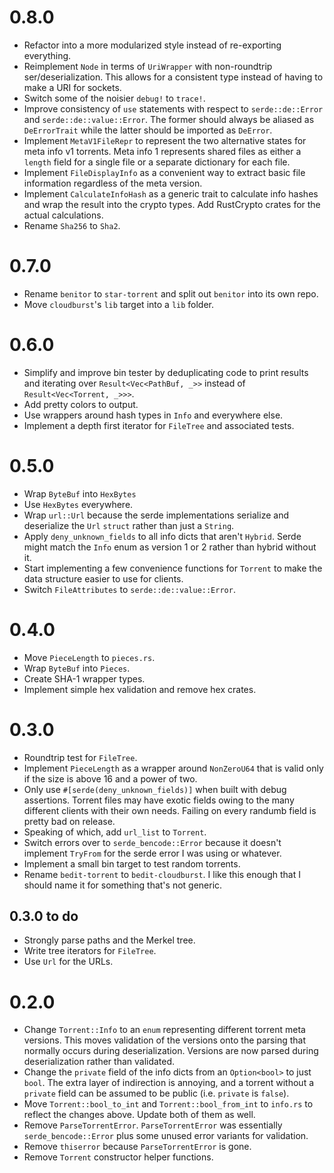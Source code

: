 # 0.8.0
- Refactor into a more modularized style instead of re-exporting everything.
- Reimplement `Node` in terms of `UriWrapper` with non-roundtrip ser/deserialization. This allows for a consistent type instead of having to make a URI for sockets.
- Switch some of the noisier `debug!` to `trace!`.
- Improve consistency of `use` statements with respect to `serde::de::Error` and `serde::de::value::Error`. The former should always be aliased as `DeErrorTrait` while the latter should be imported as `DeError`.
- Implement `MetaV1FileRepr` to represent the two alternative states for meta info v1 torrents. Meta info 1 represents shared files as either a `length` field for a single file or a separate dictionary for each file.
- Implement `FileDisplayInfo` as a convenient way to extract basic file information regardless of the meta version.
- Implement `CalculateInfoHash` as a generic trait to calculate info hashes and wrap the result into the crypto types. Add RustCrypto crates for the actual calculations.
- Rename `Sha256` to `Sha2`.

# 0.7.0
- Rename `benitor` to `star-torrent` and split out `benitor` into its own repo.
- Move `cloudburst`'s `lib` target into a `lib` folder.

# 0.6.0
- Simplify and improve bin tester by deduplicating code to print results and iterating over `Result<Vec<PathBuf, _>>` instead of `Result<Vec<Torrent, _>>>`.
- Add pretty colors to output.
- Use wrappers around hash types in `Info` and everywhere else.
- Implement a depth first iterator for `FileTree` and associated tests.

# 0.5.0
- Wrap `ByteBuf` into `HexBytes`
- Use `HexBytes` everywhere.
- Wrap `url::Url` because the serde implementations serialize and deserialize the `Url` `struct` rather than just a `String`.
- Apply `deny_unknown_fields` to all info dicts that aren't `Hybrid`. Serde might match the `Info` enum as version 1 or 2 rather than hybrid without it.
- Start implementing a few convenience functions for `Torrent` to make the data structure easier to use for clients.
- Switch `FileAttributes` to `serde::de::value::Error`.

# 0.4.0
- Move `PieceLength` to `pieces.rs`.
- Wrap `ByteBuf` into `Pieces`.
- Create SHA-1 wrapper types.
- Implement simple hex validation and remove hex crates.

# 0.3.0
- Roundtrip test for `FileTree`.
- Implement `PieceLength` as a wrapper around `NonZeroU64` that is valid only if the size is above 16 and a power of two.
- Only use `#[serde(deny_unknown_fields)]` when built with debug assertions. Torrent files may have exotic fields owing to the many different clients with their own needs. Failing on every randumb field is pretty bad on release.
- Speaking of which, add `url_list` to `Torrent`.
- Switch errors over to `serde_bencode::Error` because it doesn't implement `TryFrom` for the serde error I was using or whatever.
- Implement a small bin target to test random torrents.
- Rename `bedit-torrent` to `bedit-cloudburst`. I like this enough that I should name it for something that's not generic.

## 0.3.0 to do
- Strongly parse paths and the Merkel tree.
- Write tree iterators for `FileTree`.
- Use `Url` for the URLs.

# 0.2.0
- Change `Torrent::Info` to an `enum` representing different torrent meta versions. This moves validation of the versions onto the parsing that normally occurs during deserialization. Versions are now parsed during deserialization rather than validated.
- Change the `private` field of the info dicts from an `Option<bool>` to just `bool`. The extra layer of indirection is annoying, and a torrent without a `private` field can be assumed to be public (i.e. `private` is `false`).
- Move `Torrent::bool_to_int` and `Torrent::bool_from_int` to `info.rs` to reflect the changes above. Update both of them as well.
- Remove `ParseTorrentError`. `ParseTorrentError` was essentially `serde_bencode::Error` plus some unused error variants for validation.
- Remove `thiserror` because `ParseTorrentError` is gone.
- Remove `Torrent` constructor helper functions.
